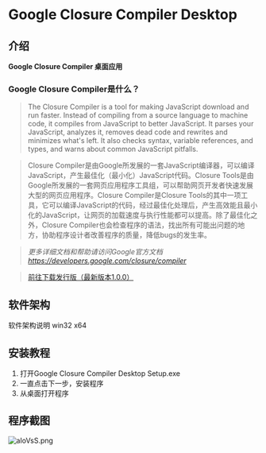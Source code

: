 # Google Closure Compiler Desktop

## 介绍

 **Google Closure Compiler 桌面应用** 

### Google Closure Compiler是什么？

> The Closure Compiler is a tool for making JavaScript download and run faster. Instead of compiling from a source language to machine code, it compiles from JavaScript to better JavaScript. It parses your JavaScript, analyzes it, removes dead code and rewrites and minimizes what's left. It also checks syntax, variable references, and types, and warns about common JavaScript pitfalls.

> Closure Compiler是由Google所发展的一套JavaScript编译器，可以编译JavaScript，产生最佳化（最小化）JavaScript代码。Closure Tools是由Google所发展的一套网页应用程序工具组，可以帮助网页开发者快速发展大型的网页应用程序。Closure Compiler是Closure Tools的其中一项工具，它可以编译JavaScript的代码，经过最佳化处理后，产生高效能且最小化的JavaScript，让网页的加载速度与执行性能都可以提高。除了最佳化之外，Closure Compiler也会检查程序的语法，找出所有可能出问题的地方，协助程序设计者改善程序的质量，降低bugs的发生率。

> _更多详细文档和帮助请访问Google官方文档 https://developers.google.com/closure/compiler_ 

> [前往下载发行版（最新版本1.0.0）](https://github.com/QiangMouRen/google-closure-compiler-desktop/releases)

## 软件架构
软件架构说明
win32 x64

## 安装教程

1.  打开Google Closure Compiler Desktop Setup.exe
2.  一直点击下一步，安装程序
3.  从桌面打开程序

## 程序截图

![aIoVsS.png](https://images.gitee.com/uploads/images/2020/0808/213934_9269214c_1440556.png)